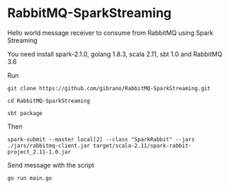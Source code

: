 # RabbitMQ-SparkStreaming
Hello world message receiver to consume from RabbitMQ using Spark Streaming

You need install spark-2.1.0, golang 1.8.3, scala 2.11, sbt 1.0 and RabbitMQ 3.6

Run

`git clone https://github.com/gibrano/RabbitMQ-SparkStreaming.git`

`cd RabbitMQ-SparkStreaming`

`sbt package`

Then 

`spark-submit --master local[2] --class "SparkRabbit" --jars ./jars/rabbitmq-client.jar target/scala-2.11/spark-rabbit-project_2.11-1.0.jar`

Send message with the script

`go run main.go`
